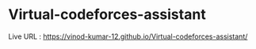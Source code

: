 # Virtual-codeforces-assistant

Live URL : https://vinod-kumar-12.github.io/Virtual-codeforces-assistant/

